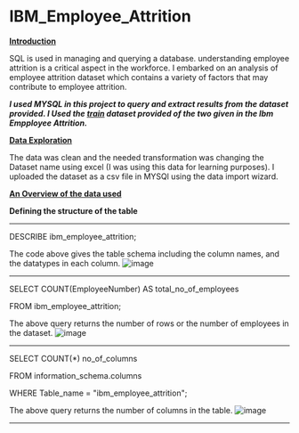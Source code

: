 # IBM_Employee_Attrition

****<ins>Introduction</ins>****

SQL is used in managing and querying a database. understanding employee attrition is a critical aspect in the workforce. I embarked on an analysis of employee attrition dataset which contains a variety of factors that may contribute to employee attrition.

***I used MYSQL in this project to query and extract results from the dataset provided. I Used the ***<ins>train</ins>*** dataset provided of the two given in the Ibm Empployee Attrition.***

****<ins>Data Exploration</ins>****

The data was clean and the needed transformation was changing the Dataset name using excel (I was using this data for learning purposes).
I uploaded the dataset as a csv file in MYSQl using the data import wizard. 

****<ins>An Overview of the data used</ins>****

**Defining the structure of the table**

----
DESCRIBE ibm_employee_attrition;

The code above gives the table schema including the column names, and the datatypes in each column.  ![image](https://github.com/zilphar/IBM_Employee_Attrition/assets/116642579/a3570855-b249-42a7-9055-50bdbdf53203)

----

SELECT COUNT(EmployeeNumber) AS total_no_of_employees

FROM ibm_employee_attrition; 

The above query returns the number of rows or the number of employees in the dataset. ![image](https://github.com/zilphar/IBM_Employee_Attrition/assets/116642579/ad29e141-30aa-4e42-b616-37aa821e46cc)

----

SELECT COUNT(*) no_of_columns

FROM information_schema.columns

WHERE Table_name = "ibm_employee_attrition";

The above query returns the number of columns in the table. ![image](https://github.com/zilphar/IBM_Employee_Attrition/assets/116642579/e6df9f27-1637-4a12-8f0b-3f59943354d1)

----
